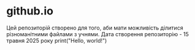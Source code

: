 # github.io
Цей репозиторій створено для того, аби мати можливість ділитися різноманітними файлами з учнями.
Дата створення репозиторію - 15 травня 2025 року
print("Hello, world!")
